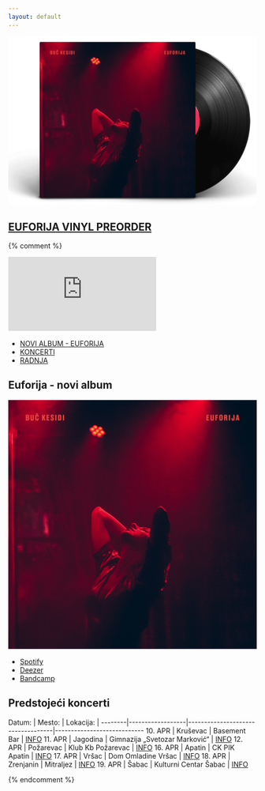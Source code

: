 ```yaml
---
layout: default
---
```


<img src="/img/ploca.png" alt="Vinyl album - Euforija" />

<link rel="stylesheet" href="/css/forms.css" />
<script src="/js/preorder.js"></script>
<script src="https://cdn.jsdelivr.net/npm/sweetalert2@10"></script>
<link rel="stylesheet" href="https://cdn.jsdelivr.net/npm/@sweetalert2/themes@4.0.0/borderless/borderless.min.css" />
<h2><a href="#" onclick="showPreorderForm()">EUFORIJA VINYL PREORDER</a></h2>


{% comment %}

<iframe src="https://www.youtube.com/embed/UMTMFX_IKkY" frameborder="0" allow="accelerometer; autoplay; encrypted-media; gyroscope; picture-in-picture" allowfullscreen></iframe>

<ul class="menu">
  <li> <a href="https://kontra.fanlink.to/euforija" target="_blank">NOVI ALBUM - EUFORIJA</a> </li>
  <li> <a href="koncerti">KONCERTI</a> </li>
  <li> <a href="radnja">RADNJA</a> </li>
</ul>



<section id="novialbum">
	<h1> Euforija - novi album </h1>
	<img src="img/Euforija-omot.jpg" alt="Omot" />
	<ul>
		<li> <a class="button" href="https://open.spotify.com/album/17ic4waAX7buHeY0PGVwB4" target="_blank"> Spotify </a> </li>
		<li> <a class="button" href="https://www.deezer.com/sr/album/120025442" target="_blank"> Deezer </a> </li>
		<li> <a class="button" href="https://buckesidi.bandcamp.com/album/euforija" target="_blank"> Bandcamp </a> </li>
	</ul>
</section>



<section id="koncerti">

<h1> Predstojeći koncerti </h1>

Datum:  | Mesto:           | Lokacija:                         |
--------|------------------|-----------------------------------|----------------------------
10. APR | Kruševac         | Basement Bar                      | [INFO](https://www.facebook.com/events/2829739917109244)
11. APR | Jagodina         | Gimnazija „Svetozar Marković“     | [INFO](https://www.facebook.com/events/1263733304016012)
12. APR | Požarevac        | Klub Kb Požarevac                 | [INFO](https://www.facebook.com/events/619285958852087)
16. APR | Apatin           | CK PIK Apatin                     | [INFO](https://www.facebook.com/events/588399515097093)
17. APR | Vršac            | Dom Omladine Vršac                | [INFO](https://www.facebook.com/events/2788046581277972)
18. APR | Zrenjanin        | Mitraljez                         | [INFO](https://www.facebook.com/events/184086823018476)
19. APR | Šabac            | Kulturni Centar Šabac             | [INFO](https://www.facebook.com/events/2937986539594317)

</section>

{% endcomment %}
